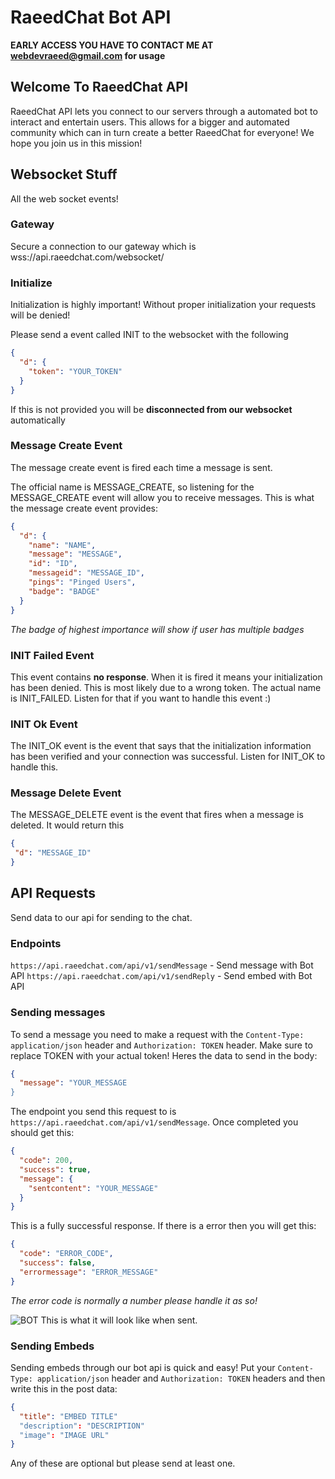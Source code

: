 # RaeedChat Bot API

**EARLY ACCESS YOU HAVE TO CONTACT ME AT webdevraeed@gmail.com for usage**

## Welcome To RaeedChat API 
RaeedChat API lets you connect to our servers through a automated bot to interact and entertain users. This allows for a bigger and automated community which can in turn create a better RaeedChat for everyone! We hope you join us in this mission! 

## Websocket Stuff
All the web socket events!


### Gateway 
Secure a connection to our gateway which is wss://api.raeedchat.com/websocket/ 

### Initialize
Initialization is highly important! Without proper initialization your requests will be denied! 

Please send a event called INIT to the websocket with the following 
```json 
{
  "d": {
    "token": "YOUR_TOKEN"
  }
}
```  
If this is not provided you will be **disconnected from our websocket** automatically 

### Message Create Event 
The message create event is fired each time a message is sent. 

The official name is MESSAGE_CREATE, so listening for the MESSAGE_CREATE event will allow you to receive messages. This is what the message create event provides: 
```json 
{
  "d": {
    "name": "NAME",
    "message": "MESSAGE",
    "id": "ID",
    "messageid": "MESSAGE_ID",
    "pings": "Pinged Users",
    "badge": "BADGE"
  }
}
``` 
*The badge of highest importance will show if user has multiple badges*

### INIT Failed Event 
This event contains **no response**. When it is fired it means your initialization has been denied. This is most likely due to a wrong token. The actual name is INIT_FAILED. Listen for that if you want to handle this event :)

### INIT Ok Event 
The INIT_OK event is the event that says that the initialization information has been verified and your connection was successful. Listen for INIT_OK to handle this.  

### Message Delete Event 
The MESSAGE_DELETE event is the event that fires when a message is deleted. It would return this 
```json 
{ 
 "d": "MESSAGE_ID" 
}
```

## API Requests 
Send data to our api for sending to the chat. 

### Endpoints 
`https://api.raeedchat.com/api/v1/sendMessage` - Send message with Bot API
`https://api.raeedchat.com/api/v1/sendReply` - Send embed with Bot API

### Sending messages 
To send a message you need to make a request with the `Content-Type: application/json` header and `Authorization: TOKEN` header. Make sure to replace TOKEN with your actual token! Heres the data to send in the body: 
```json 
{
  "message": "YOUR_MESSAGE
}
```
The endpoint you send this request to is `https://api.raeedchat.com/api/v1/sendMessage`. Once completed you should get this: 
```json
{
  "code": 200,
  "success": true,
  "message": {
    "sentcontent": "YOUR_MESSAGE"
  }
}
```
This is a fully successful response. If there is a error then you will get this: 
```json
{
  "code": "ERROR_CODE", 
  "success": false,
  "errormessage": "ERROR_MESSAGE"
}
``` 
*The error code is normally a number please handle it as so!*

![BOT](https://cdn.discordapp.com/attachments/821092261165006861/828393827294642196/unknown.png)
This is what it will look like when sent.


### Sending Embeds
Sending embeds through our bot api is quick and easy! Put your `Content-Type: application/json` header and `Authorization: TOKEN` headers and then write this in the post data: 
```json 
{
  "title": "EMBED TITLE" 
  "description": "DESCRIPTION" 
  "image": "IMAGE URL"
}
```
Any of these are optional but please send at least one. 
